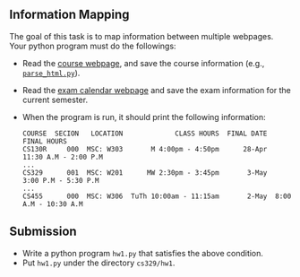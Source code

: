 ## Information Mapping

The goal of this task is to map information between multiple webpages. Your python program must do the followings:

* Read the [course webpage](http://www.mathcs.emory.edu/classes-semester.php?subject=CS&year=2015&term=2&graduate=0), and save the course information (e.g., [`parse_html.py`](../tree/master/src/regular_expressions/parse_html.py)).
* Read the [exam calendar webpage](http://registrar.emory.edu/Students/Calendars/examcalendar/emorycollege_examcalendar.html) and save the exam information for the current semester.
* When the program is run, it should print the following information:

   ```
   COURSE  SECION   LOCATION             CLASS HOURS  FINAL DATE           FINAL HOURS
   CS130R     000  MSC: W303       M 4:00pm - 4:50pm      28-Apr  11:30 A.M - 2:00 P.M
   ...
   CS329      001  MSC: W201      MW 2:30pm - 3:45pm       3-May   3:00 P.M - 5:30 P.M
   ...
   CS455      000  MSC: W306  TuTh 10:00am - 11:15am       2-May  8:00 A.M - 10:30 A.M
   ```

## Submission

* Write a python program `hw1.py` that satisfies the above condition.
* Put `hw1.py` under the directory `cs329/hw1`.